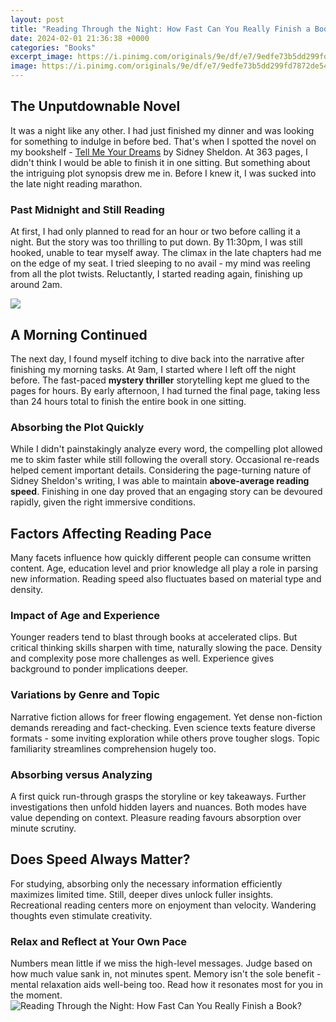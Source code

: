 ```yaml
---
layout: post
title: "Reading Through the Night: How Fast Can You Really Finish a Book?"
date: 2024-02-01 21:36:38 +0000
categories: "Books"
excerpt_image: https://i.pinimg.com/originals/9e/df/e7/9edfe73b5dd299fd7872de548f8888ff.png
image: https://i.pinimg.com/originals/9e/df/e7/9edfe73b5dd299fd7872de548f8888ff.png
---
```


## The Unputdownable Novel
It was a night like any other. I had just finished my dinner and was looking for something to indulge in before bed. That's when I spotted the novel on my bookshelf - [Tell Me Your Dreams](https://fistore.mysenprints.com/collection/aday) by Sidney Sheldon. At 363 pages, I didn't think I would be able to finish it in one sitting. But something about the intriguing plot synopsis drew me in. Before I knew it, I was sucked into the late night reading marathon.
### Past Midnight and Still Reading 
At first, I had only planned to read for an hour or two before calling it a night. But the story was too thrilling to put down. By 11:30pm, I was still hooked, unable to tear myself away. The climax in the late chapters had me on the edge of my seat. I tried sleeping to no avail - my mind was reeling from all the plot twists. Reluctantly, I started reading again, finishing up around 2am.

![](https://s3.amazonaws.com/sfc-datebook-wordpress/wp-content/uploads/sites/2/2018/10/60879932_DATEBOOK_reading.jpg)
## A Morning Continued 
The next day, I found myself itching to dive back into the narrative after finishing my morning tasks. At 9am, I started where I left off the night before. The fast-paced **mystery thriller** storytelling kept me glued to the pages for hours. By early afternoon, I had turned the final page, taking less than 24 hours total to finish the entire book in one sitting.
### Absorbing the Plot Quickly
While I didn't painstakingly analyze every word, the compelling plot allowed me to skim faster while still following the overall story. Occasional re-reads helped cement important details. Considering the page-turning nature of Sidney Sheldon's writing, I was able to maintain **above-average reading speed**. Finishing in one day proved that an engaging story can be devoured rapidly, given the right immersive conditions. 
## Factors Affecting Reading Pace
Many facets influence how quickly different people can consume written content. Age, education level and prior knowledge all play a role in parsing new information. Reading speed also fluctuates based on material type and density. 
### Impact of Age and Experience  
Younger readers tend to blast through books at accelerated clips. But critical thinking skills sharpen with time, naturally slowing the pace. Density and complexity pose more challenges as well. Experience gives background to ponder implications deeper. 
### Variations by Genre and Topic
Narrative fiction allows for freer flowing engagement. Yet dense non-fiction demands rereading and fact-checking. Even science texts feature diverse formats - some inviting exploration while others prove tougher slogs. Topic familiarity streamlines comprehension hugely too.
### Absorbing versus Analyzing  
A first quick run-through grasps the storyline or key takeaways. Further investigations then unfold hidden layers and nuances. Both modes have value depending on context. Pleasure reading favours absorption over minute scrutiny.
## Does Speed Always Matter?  
For studying, absorbing only the necessary information efficiently maximizes limited time. Still, deeper dives unlock fuller insights. Recreational reading centers more on enjoyment than velocity. Wandering thoughts even stimulate creativity. 
### Relax and Reflect at Your Own Pace  
Numbers mean little if we miss the high-level messages. Judge based on how much value sank in, not minutes spent. Memory isn't the sole benefit - mental relaxation aids well-being too. Read how it resonates most for you in the moment.
![Reading Through the Night: How Fast Can You Really Finish a Book?](https://i.pinimg.com/originals/9e/df/e7/9edfe73b5dd299fd7872de548f8888ff.png)